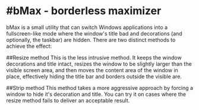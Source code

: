 #bMax - borderless maximizer
=============

bMax is a small utility that can switch Windows applications into a fullscreen-like mode where the window's title bad and decorations (and optionally, the taskbar) are hidden. There are two distinct methods to achieve the effect:

##Resize method
This is the less intrusive method. It keeps the window decorations and title intact, resizes the window to be slightly larger than the visible screen area, and then moves the content area of the window in place, effectively hiding the title bar and borders outside the visible are.

##Strip method
This method takes a more aggressive approach by forcing a window to hide it's decoration and title. You can try it on cases where the resize method fails to deliver an acceptable result.
